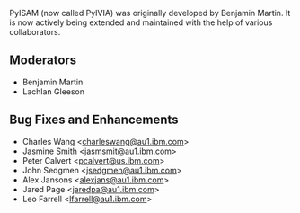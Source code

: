 PyISAM (now called PyIVIA) was originally developed by Benjamin Martin. It is now actively being extended and maintained with the help of various collaborators.

## Moderators
- Benjamin Martin
- Lachlan Gleeson

## Bug Fixes and Enhancements
- Charles Wang \<charleswang@au1.ibm.com\>
- Jasmine Smith \<jasmsmit@au1.ibm.com\>
- Peter Calvert \<pcalvert@us.ibm.com\>
- John Sedgmen \<jsedgmen@au1.ibm.com\>
- Alex Jansons \<alexjans@au1.ibm.com\>
- Jared Page \<jaredpa@au1.ibm.com\>
- Leo Farrell \<lfarrell@au1.ibm.com\>
